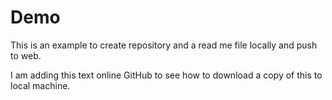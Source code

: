 # Demo

This is an example to create repository and a read me file locally and push to web.

I am adding this text online GitHub to see how to download a copy of this to local machine.
